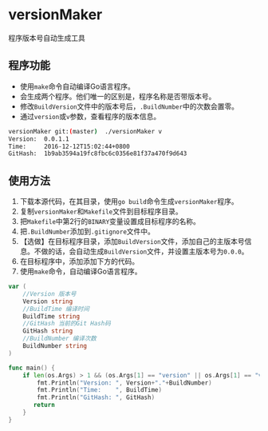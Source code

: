 # versionMaker
程序版本号自动生成工具

## 程序功能
+ 使用`make`命令自动编译Go语言程序。
+ 会生成两个程序。他们唯一的区别是，程序名称是否带版本号。
+ 修改`BuildVersion`文件中的版本号后，`.BuildNumber`中的次数会置零。
+ 通过`version`或`v`参数，查看程序的版本信息。
```bash
versionMaker git:(master)  ./versionMaker v
Version:  0.0.1.1
Time:     2016-12-12T15:02:44+0800
GitHash:  1b9ab3594a19fc8fbc6c0356e81f37a470f9d643
```
## 使用方法

1. 下载本源代码，在其目录，使用`go build`命令生成`versionMaker`程序。
2. 复制`versionMaker`和`Makefile`文件到目标程序目录。
3. 把`Makefile`中第2行的`BINARY`变量设置成目标程序的名称。
4. 把`.BuildNumber`添加到`.gitignore`文件中。
5. 【选做】在目标程序目录，添加`BuildVersion`文件，添加自己的主版本号信息。不做的话，会自动生成`BuildVersion`文件，并设置主版本号为`0.0.0`。
6. 在目标程序中，添加添加下方的代码。
7. 使用`make`命令，自动编译Go语言程序。
```go
var (
	//Version 版本号
	Version string
	//BuildTime 编译时间
	BuildTime string
	//GitHash 当前的Git Hash码
	GitHash string
	//BuildNumber 编译次数
	BuildNumber string
)

func main() {
	if len(os.Args) > 1 && (os.Args[1] == "version" || os.Args[1] == "v") {
		fmt.Println("Version: ", Version+"."+BuildNumber)
		fmt.Println("Time:    ", BuildTime)
		fmt.Println("GitHash: ", GitHash)
       return 
	}
}
```
